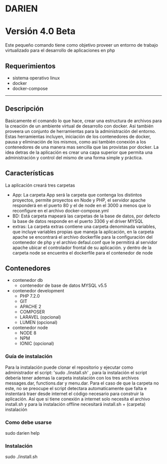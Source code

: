 # DARIEN
# Versión 4.0 Beta
Este pequeño comando tiene como objetivo proveer un entorno de trabajo virtualizado para el desarrollo de aplicaciones en php
<h2> Requerimientos </h2>
<ul>
  <li> sistema operativo linux </li>
  <li> docker </li>
  <li> docker-compose </li>
</ul>
<hr>
<h2>Descripción</h2>
<p>Basicamente el comando lo que hace, crear una estructura de archivos para la creación de un ambiente virtual de desarrollo con docker. Asi también proveera un conjunto de herramientas para la administración del entorno. Estas herramientas incluyen,  iniciación de los contenedores de docker, pausa y eliminación de los mismos, como asi también conexión a los contenedores de una manera mas sencilla que las provistas por docker. La idea detras de la aplicación es crear una capa superior que permita una administración y control del mismo de una forma simple y práctica.</p>
<h2>Características</h2>
  <p>La aplicación creará tres carpetas</p>
  <ul>
  <li>App: La carpeta App será la carpeta que contenga los distintos proyectos, permite proyectos en Node y PHP, el servidor apache responderá en el puerto 80 y el de node en el 3000 a menos que lo reconfigure en el archivo docker-compose.yml</li>
  <li>BD: Está carpeta mapeará las carpetas de la base de datos, por defecto la base de datos responde en el puerto 3306 y el driver MYSQL </li>
  <li>extras: La carpeta extras contiene una carpeta denominada variables, que incluye variables propias que maneja la aplicación, en la carpeta apache se encontrará el archivo dockerfile para la configuración del contenedor de php y el archivo defaul.conf que le permitirá al servidor apache ubicar el controlador frontal de su aplicación. y dentro de la carpeta node se encuentra el dockerfile para el contenedor de node</li>
 </ul>
<h2>Contenedores</h2>
<ul>
  <li>contenedor db 
    <ul>
      <li>contenedor de base de datos MYSQL v5.5</li>
    </ul>
  </li>
  <li> contenedor development
    <ul>
      <li>PHP 7.2.0</li>
      <li>GIT</li>
      <li>APACHE 2</li>
      <li>COMPOSER</li>
      <li>LARAVEL (opcional)</li>
      <li>LUMEN (opcional)</li>
    </ul>
  </li>
  <li> contenedor node
    <ul>
      <li>NODE 8</li>
      <li>NPM</li>
      <li>IONIC (opcional)</li>
    </ul>
  </li>
</ul>

<h3>Guía de instalación</h3>
<p>Para la instalación puede clonar el repositorio y ejecutar como administrador el script: 'sudo ./install.sh' , para la instalación el script debería tener ademas la carpeta instalación con los tres archivos messages.dar, functions.dar y menu.dar. Para el caso de que la carpeta no este, no se preocupe el script detectara automaticamente que falta e instentará traer desde internet el código necesario para construir la aplicación. Así que si tiene conexión a internet solo necesita el archivo install.sh y para la instalación offline necesitará install.sh + (carpeta) instalación</p>

<h3>Como debe usarse</h3>
<p>sudo darien help</p>

<h3>Instalación</h3>
<p>sudo ./install.sh</p>
